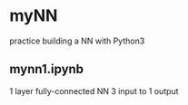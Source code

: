 # myNN
practice building a NN with Python3

## mynn1.ipynb
1 layer fully-connected NN
3 input to 1 output
